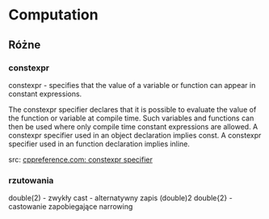 # Computation

## Różne

### constexpr 

constexpr - specifies that the value of a variable or function can appear in constant expressions.

The constexpr specifier declares that it is possible to evaluate the value of the function or variable at compile time. Such variables and functions can then be used where only compile time constant expressions are allowed. A constexpr specifier used in an object declaration implies const. A constexpr specifier used in an function declaration implies inline.

src: [cppreference.com: constexpr specifier ](http://en.cppreference.com/w/cpp/language/constexpr) 

### rzutowania

double(2) - zwykły cast - alternatywny zapis (double)2
double{2} - castowanie zapobiegające narrowing